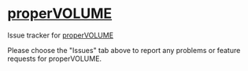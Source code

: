 [properVOLUME](http://propervolume.cyberplexus.com)
============

Issue tracker for [properVOLUME](http://propervolume.cyberplexus.com)

Please choose the "Issues" tab above to report any problems or feature requests for properVOLUME.
